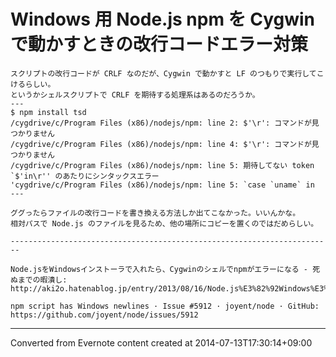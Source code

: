 # Windows 用 Node.js npm を Cygwin で動かすときの改行コードエラー対策
```
スクリプトの改行コードが CRLF なのだが、Cygwin で動かすと LF のつもりで実行してこけるらしい。
というかシェルスクリプトで CRLF を期待する処理系はあるのだろうか。
---
$ npm install tsd
/cygdrive/c/Program Files (x86)/nodejs/npm: line 2: $'\r': コマンドが見つかりません
/cygdrive/c/Program Files (x86)/nodejs/npm: line 4: $'\r': コマンドが見つかりません
/cygdrive/c/Program Files (x86)/nodejs/npm: line 5: 期待してない token `$'in\r'' のあたりにシンタックスエラー
'cygdrive/c/Program Files (x86)/nodejs/npm: line 5: `case `uname` in
---

ググったらファイルの改行コードを書き換える方法しか出てこなかった。いいんかな。
相対パスで Node.js のファイルを見るため、他の場所にコピーを置くのではだめらしい。

------------------------------------------------------------------------

Node.jsをWindowsインストーラで入れたら、Cygwinのシェルでnpmがエラーになる - 死ぬまでの暇潰し:
http://aki2o.hatenablog.jp/entry/2013/08/16/Node.js%E3%82%92Windows%E3%82%A4%E3%83%B3%E3%82%B9%E3%83%88%E3%83%BC%E3%83%A9%E3%81%A7%E5%85%A5%E3%82%8C%E3%81%9F%E3%82%89%E3%80%81Cygwin%E3%81%AE%E3%82%B7%E3%82%A7%E3%83%AB%E3%81%A7npm%E3%81%8C%E3%82%A8

npm script has Windows newlines · Issue #5912 · joyent/node · GitHub:
https://github.com/joyent/node/issues/5912
```

------------------------------------------------------------------------

Converted from Evernote content created at 2014-07-13T17:30:14+09:00